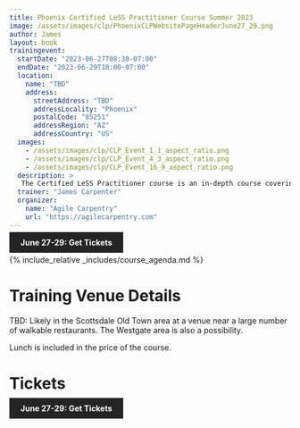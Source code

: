```yaml
---
title: Phoenix Certified LeSS Practitioner Course Summer 2023
image: /assets/images/clp/PhoenixCLPWebsitePageHeaderJune27_29.png
author: James
layout: book
trainingevent:
  startDate: "2023-06-27T08:30-07:00"
  endDate: "2023-06-29T18:00-07:00"
  location:
    name: "TBD"
    address:
      streetAddress: "TBD"
      addressLocality: "Phoenix"
      postalCode: "85251"
      addressRegion: "AZ"
      addressCountry: "US"
  images:
    - /assets/images/clp/CLP_Event_1_1_aspect_ratio.png
    - /assets/images/clp/CLP_Event_4_3_aspect_ratio.png
    - /assets/images/clp/CLP_Event_16_9_aspect_ratio.png
  description: >
   The Certified LeSS Practitioner course is an in-depth course covering the LeSS principles, framework and rules, and guides. It provides essential information for adopting and improving LeSS to your product development group. The course contains an overview of LeSS, stories on LeSS adoptions, exercises and extensive LeSS Q&A to ensure we discuss the topics most of interest to the participants.
  trainer: "James Carpenter"
  organizer:
    name: "Agile Carpentry"
    url: "https://agilecarpentry.com"
---
```


<a class="wx-button" href="https://agilecarpentry.ticketspice.com/phoenix-certified-less-practitioner-workshop-summer-2023" style="background:rgba(36,36,36,1);color:white;padding:10px 20px;text-decoration:none;font-weight:bold;" target="_blank">June 27-29: Get Tickets</a>

{% include_relative _includes/course_agenda.md %}


# Training Venue Details

TBD: Likely in the Scottsdale Old Town area at a venue near a large number of walkable restaurants. The Westgate area is also a possibility.

Lunch is included in the price of the course.

# Tickets

<a class="wx-button" href="https://agilecarpentry.ticketspice.com/phoenix-certified-less-practitioner-workshop-summer-2023" style="background:rgba(36,36,36,1);color:white;padding:10px 20px;text-decoration:none;font-weight:bold;" target="_blank">June 27-29: Get Tickets</a>



